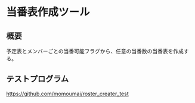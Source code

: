 # 当番表作成ツール

## 概要
予定表とメンバーごとの当番可能フラグから、任意の当番数の当番表を作成する。

## テストプログラム
https://github.com/momoumai/roster_creater_test

